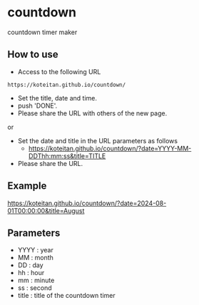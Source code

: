 # countdown
countdown timer maker

## How to use
+ Access to the following URL
``` 
https://koteitan.github.io/countdown/
```
+ Set the title, date and time.
+ push 'DONE'.
+ Please share the URL with others of the new page.

or

+ Set the date and title in the URL parameters as follows
  + https://koteitan.github.io/countdown/?date=YYYY-MM-DDThh:mm:ss&title=TITLE
+ Please share the URL.

## Example
https://koteitan.github.io/countdown/?date=2024-08-01T00:00:00&title=August

## Parameters
- YYYY : year
- MM : month
- DD : day
- hh : hour
- mm : minute
- ss : second
- title : title of the countdown timer

